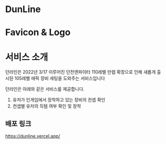 # DunLine
<!-- # Lumiere
할말
 -->
 
# Favicon & Logo

# 서비스 소개
던라인은 2022년 3/17 이루어진 던전앤파이터 110레벨 만렙 확장으로 인해
새롭게 출시된 105레벨 에픽 장비 세팅을 도와주는 서비스입니다

던라인은 아래와 같은 서비스를 제공합니다.
1. 유저가 인게임에서 장착하고 있는 장비의 컨셉 확인 
2. 컨셉별 유저의 득템 여부 확인 및 장착 


## 배포 링크
https://dunline.vercel.app/
